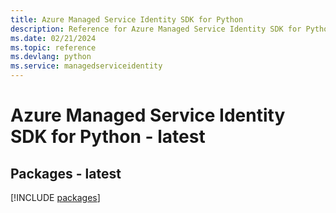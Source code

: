```yaml
---
title: Azure Managed Service Identity SDK for Python
description: Reference for Azure Managed Service Identity SDK for Python
ms.date: 02/21/2024
ms.topic: reference
ms.devlang: python
ms.service: managedserviceidentity
---
```

# Azure Managed Service Identity SDK for Python - latest
## Packages - latest
[!INCLUDE [packages](managed-service-identity-index.md)]